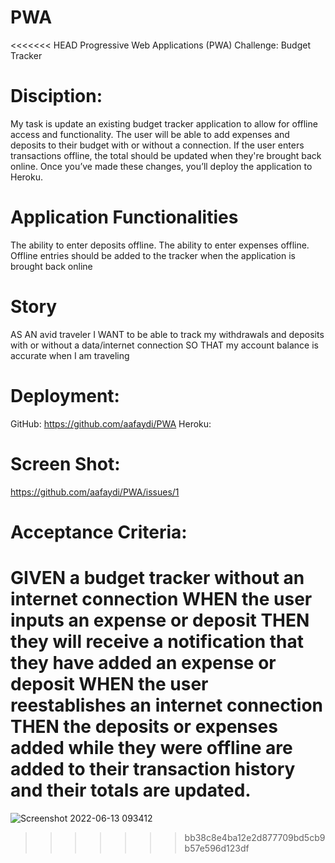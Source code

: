 # PWA
<<<<<<< HEAD
Progressive Web Applications (PWA) Challenge: Budget Tracker

# Disciption:
 My task is update an existing budget tracker application to allow for offline access and functionality. The user will be able to add expenses and deposits to their budget with or without a connection. If the user enters transactions offline, the total should be updated when they're brought back online. Once you’ve made these changes, you’ll deploy the application to Heroku.

# Application Functionalities
The ability to enter deposits offline.
The ability to enter expenses offline.
Offline entries should be added to the tracker when the application is brought back online

# Story
AS AN avid traveler
I WANT to be able to track my withdrawals and deposits with or without a data/internet connection
SO THAT my account balance is accurate when I am traveling 

# Deployment:
GitHub: https://github.com/aafaydi/PWA
Heroku:

# Screen Shot:
https://github.com/aafaydi/PWA/issues/1

# Acceptance Criteria:
GIVEN a budget tracker without an internet connection
WHEN the user inputs an expense or deposit
THEN they will receive a notification that they have added an expense or deposit
WHEN the user reestablishes an internet connection
THEN the deposits or expenses added while they were offline are added to their transaction history and their totals are updated.
=======

![Screenshot 2022-06-13 093412](https://user-images.githubusercontent.com/97416091/173367501-61775a4c-e844-45a8-bdf0-bde41d82ae72.png)
>>>>>>> bb38c8e4ba12e2d877709bd5cb9b57e596d123df
